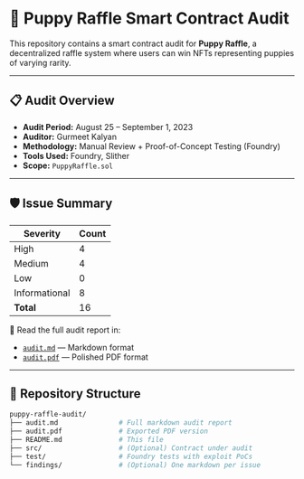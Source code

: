 # 🐶 Puppy Raffle Smart Contract Audit

This repository contains a smart contract audit for **Puppy Raffle**, a decentralized raffle system where users can win NFTs representing puppies of varying rarity.

---

## 📋 Audit Overview

- **Audit Period:** August 25 – September 1, 2023  
- **Auditor:** Gurmeet Kalyan  
- **Methodology:** Manual Review + Proof-of-Concept Testing (Foundry)  
- **Tools Used:** Foundry, Slither  
- **Scope:** `PuppyRaffle.sol`

---

## 🛡️ Issue Summary

| Severity       | Count |
|----------------|-------|
| High           | 4     |
| Medium         | 4     |
| Low            | 0     |
| Informational  | 8     |
| **Total**      | 16    |

📄 Read the full audit report in:
- [`audit.md`](./audit.md) — Markdown format
- [`audit.pdf`](./audit.pdf) — Polished PDF format

---

## 📁 Repository Structure

```bash
puppy-raffle-audit/
├── audit.md               # Full markdown audit report
├── audit.pdf              # Exported PDF version
├── README.md              # This file
├── src/                   # (Optional) Contract under audit
├── test/                  # Foundry tests with exploit PoCs
└── findings/              # (Optional) One markdown per issue
